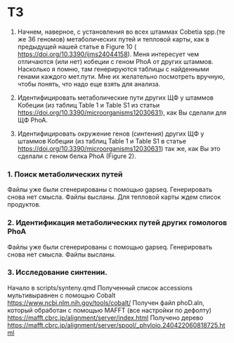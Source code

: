 # ТЗ

1) Начнем, наверное, с установления во всех штаммах Cobetia spp.(те же 36 геномов) метаболических путей и тепловой карты, как в предыдущей нашей статье в Figure 10 ( https://doi.org/10.3390/ijms24044158). Меня интересует чем отличаются (или нет) кобеции с геном PhoA от других штаммов. Насколько я помню, там генерируются таблицы с найденными генами каждого мет.пути. Мне их желательно посмотреть вручную, чтобы понять, что надо еще взять для анализа.

2) Идентифицировать метаболические пути других ЩФ у штаммов Кобеции (из таблиц Table 1 и Table S1 из статьи https://doi.org/10.3390/microorganisms12030631), как Вы сделали для ЩФ PhoA.

3) Идентифицировать окружение генов (синтения) других ЩФ у штаммов Кобеции (из таблиц Table 1 и Table S1 в статье https://doi.org/10.3390/microorganisms12030631) так же, как Вы это сделали с геном белка PhoA (Figure 2).

### 1. Поиск метаболических путей

Файлы уже были сгенерированы с помощью gapseq. Генерировать снова нет смысла. Файлы высланы.
Для тепловой карты ждем список продуктов.

### 2. Идентификация метаболических путей других гомологов PhoA

Файлы уже были сгенерированы с помощью gapseq. Генерировать снова нет смысла. Файлы высланы.

### 3. Исследование синтении.

Начало в 
scripts/synteny.qmd
Полученный список accessions мультивыравнен с помощью Cobalt 
https://www.ncbi.nlm.nih.gov/tools/cobalt/
Получен файл phoD.aln, который обработан с помощью MAFFT (все настройки по дефолту)
https://mafft.cbrc.jp/alignment/server/index.html
Получено дерево
https://mafft.cbrc.jp/alignment/server/spool/_phyloio.240422060818725.html
